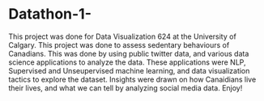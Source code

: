 # Datathon-1-
This project was done for Data Visualization 624 at the University of Calgary. This project was done to assess sedentary behaviours of Canadians. This was done by using public
twitter data, and various data science applications to analyze the data. These applications were NLP, Supervised and Unseupervised machine learning, and data visualization tactics
to explore the dataset. Insights were drawn on how Canaidians live their lives, and what we can tell by analyzing social media data. Enjoy! 
